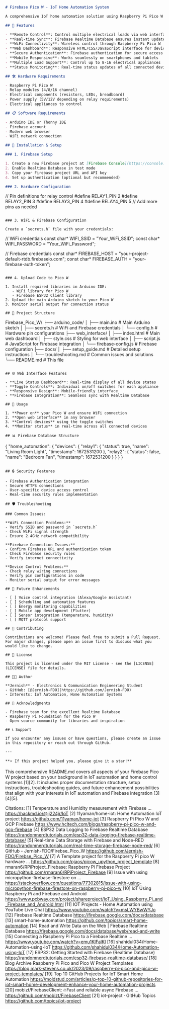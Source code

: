 

```markdown
# Firebase Pico W - IoT Home Automation System

A comprehensive IoT home automation solution using Raspberry Pi Pico W and Firebase Realtime Database for seamless remote control of electrical appliances through web and mobile interfaces.

## 🚀 Features

- **Remote Control**: Control multiple electrical loads via web interface
- **Real-time Sync**: Firebase Realtime Database ensures instant updates across all devices
- **WiFi Connectivity**: Wireless control through Raspberry Pi Pico W
- **Web Dashboard**: Responsive HTML/CSS/JavaScript interface for device management
- **Secure Authentication**: Firebase authentication for secure access
- **Mobile Responsive**: Works seamlessly on smartphones and tablets
- **Multiple Load Support**: Control up to 8-16 electrical appliances
- **Status Monitoring**: Real-time status updates of all connected devices

## 🛠️ Hardware Requirements

- Raspberry Pi Pico W
- Relay modules (4/8/16 channel)
- Electrical components (resistors, LEDs, breadboard)
- Power supply (5V/12V depending on relay requirements)
- Electrical appliances to control

## 📋 Software Requirements

- Arduino IDE or Thonny IDE
- Firebase account
- Modern web browser
- WiFi network connection

## 🔧 Installation & Setup

### 1. Firebase Setup

1. Create a new Firebase project at [Firebase Console](https://console.firebase.google.com/)
2. Enable Realtime Database in test mode
3. Copy your Firebase project URL and API key
4. Set up authentication (optional but recommended)

### 2. Hardware Configuration

```
// Pin definitions for relay control
#define RELAY1_PIN 2
#define RELAY2_PIN 3
#define RELAY3_PIN 4
#define RELAY4_PIN 5
// Add more pins as needed
```

### 3. WiFi & Firebase Configuration

Create a `secrets.h` file with your credentials:

```
// WiFi credentials
const char* WIFI_SSID = "Your_WiFi_SSID";
const char* WIFI_PASSWORD = "Your_WiFi_Password";

// Firebase credentials
const char* FIREBASE_HOST = "your-project-default-rtdb.firebaseio.com";
const char* FIREBASE_AUTH = "your-firebase-auth-token";
```

### 4. Upload Code to Pico W

1. Install required libraries in Arduino IDE:
   - WiFi library for Pico W
   - Firebase ESP32 Client library
2. Upload the main Arduino sketch to your Pico W
3. Monitor serial output for connection status

## 📁 Project Structure

```
Firebase_Pico_W/
├── arduino_code/
│   ├── main.ino              # Main Arduino sketch
│   ├── secrets.h             # WiFi and Firebase credentials
│   └── config.h              # Hardware pin configurations
├── web_interface/
│   ├── index.html            # Main web dashboard
│   ├── style.css             # Styling for web interface
│   ├── script.js             # JavaScript for Firebase integration
│   └── firebase-config.js    # Firebase configuration
├── docs/
│   ├── setup_guide.md        # Detailed setup instructions
│   └── troubleshooting.md    # Common issues and solutions
└── README.md                 # This file
```

## 🌐 Web Interface Features

- **Live Status Dashboard**: Real-time display of all device states
- **Toggle Controls**: Individual on/off switches for each appliance
- **Responsive Design**: Mobile-friendly interface
- **Firebase Integration**: Seamless sync with Realtime Database

## 🔌 Usage

1. **Power on** your Pico W and ensure WiFi connection
2. **Open web interface** in any browser
3. **Control devices** using the toggle switches
4. **Monitor status** in real-time across all connected devices

## 📊 Firebase Database Structure

```
{
  "home_automation": {
    "devices": {
      "relay1": {
        "status": true,
        "name": "Living Room Light",
        "timestamp": 1672531200
      },
      "relay2": {
        "status": false,
        "name": "Bedroom Fan",
        "timestamp": 1672531200
      }
    }
  }
}
```

## 🔒 Security Features

- Firebase Authentication integration
- Secure HTTPS connections
- User-specific device access control
- Real-time security rules implementation

## 🛡️ Troubleshooting

### Common Issues:

**WiFi Connection Problems:**
- Verify SSID and password in `secrets.h`
- Check WiFi signal strength
- Ensure 2.4GHz network compatibility

**Firebase Connection Issues:**
- Confirm Firebase URL and authentication token
- Check Firebase security rules
- Verify internet connectivity

**Device Control Problems:**
- Check relay wiring connections
- Verify pin configurations in code
- Monitor serial output for error messages

## 🚀 Future Enhancements

- [ ] Voice control integration (Alexa/Google Assistant)
- [ ] Scheduling and automation features
- [ ] Energy monitoring capabilities
- [ ] Mobile app development (Flutter)
- [ ] Sensor integration (temperature, humidity)
- [ ] MQTT protocol support

## 🤝 Contributing

Contributions are welcome! Please feel free to submit a Pull Request. For major changes, please open an issue first to discuss what you would like to change.

## 📄 License

This project is licensed under the MIT License - see the [LICENSE](LICENSE) file for details.

## 👨‍💻 Author

**Jernish** - Electronics & Communication Engineering Student
- GitHub: [@Jernish-FDO](https://github.com/Jernish-FDO)
- Interests: IoT Automation, Home Automation Systems

## 🙏 Acknowledgments

- Firebase team for the excellent Realtime Database
- Raspberry Pi Foundation for the Pico W
- Open-source community for libraries and inspiration

## 📞 Support

If you encounter any issues or have questions, please create an issue in this repository or reach out through GitHub.

---

**⭐ If this project helped you, please give it a star!**
```

This comprehensive README.md covers all aspects of your Firebase Pico W project based on your background in IoT automation and home control systems [1][2]. It includes proper documentation structure, setup instructions, troubleshooting guides, and future enhancement possibilities that align with your interests in IoT automation and Firebase integration [3][4][5].

Citations:
[1] Temperature and Humidity measurement with Firebase ... https://hackmd.io/@jj224jr/IoT
[2] 11yaman/home-iot: Home Automation IoT project https://github.com/11yaman/home-iot
[3] Raspberry Pi Pico W and GCP Firebase https://www.hcltech.com/blogs/raspberry-pi-pico-w-and-gcp-firebase
[4] ESP32 Data Logging to Firebase Realtime Database https://randomnerdtutorials.com/esp32-data-logging-firebase-realtime-database/
[5] Real-time Data Storage with Firebase and Node-RED https://randomnerdtutorials.com/real-time-storage-firebase-node-red/
[6] GitHub - Jernish-FDO/Firebse_Pico_W https://github.com/Jernish-FDO/Firebse_Pico_W
[7] A Template project for the Raspberry Pi pico W hardware ... https://github.com/pjaos/picow_upython_project_template
[8] rmaran6/RPiProject_Firebase: Raspberry Pi Firebase Project https://github.com/rmaran6/RPiProject_Firebase
[9] Issue with using micropython-firebase-firestore on ... https://stackoverflow.com/questions/77302815/issue-with-using-micropython-firebase-firestore-on-raspberry-pi-pico-w
[10] IoT Using Raspberry Pi and Firebase and Android https://www.pcbway.com/project/shareproject/IoT_Using_Raspberry_Pi_and_Firebase_and_Android.html
[11] IOT Projects - Home Automation using YouTube Live Chat https://www.youtube.com/watch?v=msLWYBwWYJo
[12] Firebase Realtime Database https://firebase.google.com/docs/database
[13] smart-home-automation https://github.com/topics/smart-home-automation
[14] Read and Write Data on the Web | Firebase Realtime Database https://firebase.google.com/docs/database/web/read-and-write
[15] Connecting a Raspberry Pi Pico to a Firebase Realtime ... https://www.youtube.com/watch?v=emu1KlFalKI
[16] shahidul034/Home-Automation-using-IoT https://github.com/shahidul034/Home-Automation-using-IoT
[17] ESP32: Getting Started with Firebase (Realtime Database) https://randomnerdtutorials.com/esp32-firebase-realtime-database/
[18] Blog Archive Raspberry Pi Pico and Pico W Project Templates https://blog.mark-stevens.co.uk/2023/09/raspberry-pi-pico-and-pico-w-project-templates/
[19] Top 10 GitHub Projects for IoT Smart Home Automation https://moldstud.com/articles/p-top-10-github-repositories-for-iot-smart-home-development-enhance-your-home-automation-projects
[20] mobizt/FirebaseClient: 🔥Fast and reliable async Firebase ... https://github.com/mobizt/FirebaseClient
[21] iot-project · GitHub Topics https://github.com/topics/iot-project
